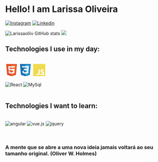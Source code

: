 # Hello! I am Larissa Oliveira
[![Instagram](https://img.shields.io/badge/Instagram-E4405F?style=for-the-badge&logo=instagram&logoColor=white)](https://www.instagram.com/Larissaoliiv_/)
[![Linkedin](https://img.shields.io/badge/LinkedIn-0077B5?style=for-the-badge&logo=linkedin&logoColor=white)](https://www.linkedin.com/in/larissa-oliveira-a1a794235/)

![Larissaoliiv GitHub stats](https://github-readme-stats.vercel.app/api?username=Larissaoliiv&show_icons=true&theme=dracula)
<img height="140em" src="https://github-readme-stats.vercel.app/api/top-langs/?username=Larissaoliiv&layout=compact&langs_count=7&theme=dracula"/>


## Technologies I use in my day:

<div style="display: inline_block"><br>
    <img align="center" alt="HTML5" height="40" width="40" src="https://raw.githubusercontent.com/devicons/devicon/master/icons/html5/html5-original.svg">
    <img align="center" alt="CSS3" height="40" width="40" src="https://raw.githubusercontent.com/devicons/devicon/master/icons/css3/css3-original.svg">
     <img align="center" alt="JavaScript" height="40" width="40" src="https://raw.githubusercontent.com/devicons/devicon/master/icons/javascript/javascript-plain.svg"><br><br>
    <img align="center" alt="React" src="https://img.shields.io/badge/React-ED8B00?style=for-the-badge&logo=React&logoColor=white">
    <img align="center" alt="MySql" src="https://img.shields.io/badge/MySql-00599C?style=for-the-badge&logo=MySql&logoColor=blue">
</div><br>

## Technologies I want to learn: 

<div><br>
    <img align="center" alt="angular" src="https://img.shields.io/badge/Angular-DD0031?style=for-the-badge&logo=angular&logoColor=white">
    <img align="center" alt="vue.js" src="https://img.shields.io/badge/Vue.js-35495E?style=for-the-badge&logo=vue.js&logoColor=4FC08D">
    <img align="center" alt="jquery" src="https://img.shields.io/badge/jQuery-0769AD?style=for-the-badge&logo=jquery&logoColor=white">
</div><br><br>

### A mente que se abre a uma nova ideia jamais voltará ao seu tamanho original. (Oliver W. Holmes)
